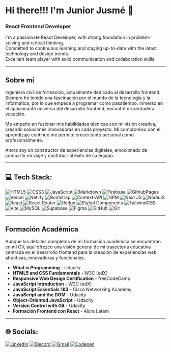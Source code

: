 # Hi there!!! I'm Junior Jusmé 👋

### React Frontend Developer

I'm a passionate React Developer, with strong foundation in problem-solving and critical thinking.<br>
Committed to continuous learning and staying up-to-date with the latest technology and design trends.<br>
Excellent team player with solid communication and collaboration skills.

---

## Sobre mí

Ingeniero civil de formación, actualmente dedicado al desarrollo frontend. Siempre he tenido una fascinación por el mundo de la tecnología y la informática, por lo que empecé a programar como pasatiempo. Inmerso en el apasionante universo del desarrollo frontend, encontré mi verdadera vocación.

Me empeño en fusionar mis habilidades técnicas con mi visión creativa, creando soluciones innovadoras en cada proyecto. Mi compromiso con el aprendizaje continuo me permite crecer tanto personal como profesionalmente.

Ahora soy un constructor de experiencias digitales, emocionado de compartir mi viaje y contribuir al éxito de su equipo.

---

## 💻 Tech Stack:

![HTML5](https://img.shields.io/badge/html5-%23E34F26.svg?style=plastic&logo=html5&logoColor=white)
![CSS3](https://img.shields.io/badge/css3-%231572B6.svg?style=plastic&logo=css3&logoColor=white)
![JavaScript](https://img.shields.io/badge/javascript-%23323330.svg?style=plastic&logo=javascript&logoColor=%23F7DF1E) 
![Markdown](https://img.shields.io/badge/markdown-%23000000.svg?style=plastic&logo=markdown&logoColor=white) 
![Firebase](https://img.shields.io/badge/firebase-%23039BE5.svg?style=plastic&logo=firebase) 
![GithubPages](https://img.shields.io/badge/github%20pages-121013?style=plastic&logo=github&logoColor=white) 
![Vercel](https://img.shields.io/badge/vercel-%23000000.svg?style=plastic&logo=vercel&logoColor=white) 
![Netlify](https://img.shields.io/badge/netlify-%23000000.svg?style=plastic&logo=netlify&logoColor=#00C7B7) 
![Bootstrap](https://img.shields.io/badge/bootstrap-%238511FA.svg?style=plastic&logo=bootstrap&logoColor=white) 
![Context-API](https://img.shields.io/badge/Context--Api-000000?style=plastic&logo=react) 
![NPM](https://img.shields.io/badge/NPM-%23CB3837.svg?style=plastic&logo=npm&logoColor=white) 
![Next JS](https://img.shields.io/badge/Next-black?style=plastic&logo=next.js&logoColor=white) 
![NodeJS](https://img.shields.io/badge/node.js-6DA55F?style=plastic&logo=node.js&logoColor=white) 
![React](https://img.shields.io/badge/react-%2320232a.svg?style=plastic&logo=react&logoColor=%2361DAFB) 
![React Router](https://img.shields.io/badge/React_Router-CA4245?style=plastic&logo=react-router&logoColor=white) 
![Redux](https://img.shields.io/badge/redux-%23593d88.svg?style=plastic&logo=redux&logoColor=white) 
![Styled Components](https://img.shields.io/badge/styled--components-DB7093?style=plastic&logo=styled-components&logoColor=white) 
![TailwindCSS](https://img.shields.io/badge/tailwindcss-%2338B2AC.svg?style=plastic&logo=tailwind-css&logoColor=white)
![Vite](https://img.shields.io/badge/vite-%23646CFF.svg?style=plastic&logo=vite&logoColor=white) 
![MySQL](https://img.shields.io/badge/mysql-4479A1.svg?style=plastic&logo=mysql&logoColor=white) 
![Supabase](https://img.shields.io/badge/Supabase-3ECF8E?style=plastic&logo=supabase&logoColor=white) 
![Figma](https://img.shields.io/badge/figma-%23F24E1E.svg?style=plastic&logo=figma&logoColor=white) 
![GitHub](https://img.shields.io/badge/github-%23121011.svg?style=plastic&logo=github&logoColor=white) 
![Git](https://img.shields.io/badge/git-%23F05033.svg?style=plastic&logo=git&logoColor=white)

---

## Formación Académica

Aunque los detalles completos de mi formación académica se encuentran en mi CV, aquí ofrezco una visión general de mi trayectoria educativa centrada en el desarrollo frontend para la creación de experiencias web atractivas, innovadoras y funcionales.

- **What is Programming** - Udacity
- **HTML5 and CSS Fundamentals** - W3C (edX)
- **Responsive Web Design Certification** - freeCodeCamp
- **JavaScript Introduction** - W3C (edX)
- **JavaScript Essentials 1&3** - Cisco Networking Academy
- **JavaScript and the DOM** - Udacity
- **Object-Oriented JavaScript** - Udacity
- **Version Control with Git** - Udacity
- **Formación Frontend con React** - Alura Latam

---

## 🌐 Socials:

[![LinkedIn](https://img.shields.io/badge/LinkedIn-0077B5?logo=linkedin&logoColor=fff)](https://www.linkedin.com/in/jusmejr93)
[![Discord](https://img.shields.io/badge/Discord-%237289DA.svg?logo=discord&logoColor=white)](https://discord.gg/users/1196598049733091372)
[![Gmail](https://img.shields.io/badge/Gmail-D14836?logo=gmail&logoColor=fff)](mailto:junior.jusme@gmail.com)
[![Codepen](https://img.shields.io/badge/Codepen-000000?style=for-the-badge&logo=codepen&logoColor=white)](https://codepen.io/JusmeJr93)

